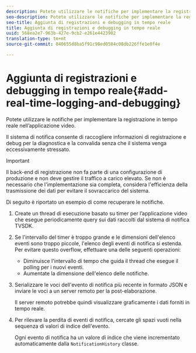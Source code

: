 ```yaml
---
description: Potete utilizzare le notifiche per implementare la registrazione in tempo reale nell’applicazione video.
seo-description: Potete utilizzare le notifiche per implementare la registrazione in tempo reale nell’applicazione video.
seo-title: Aggiunta di registrazioni e debugging in tempo reale
title: Aggiunta di registrazioni e debugging in tempo reale
uuid: 568ea2e7-963b-427e-9cb2-e261e4423902
translation-type: tm+mt
source-git-commit: 040655d8ba5f91c98ed0584c08db226ffe1e0f4e

---
```



# Aggiunta di registrazioni e debugging in tempo reale{#add-real-time-logging-and-debugging}

Potete utilizzare le notifiche per implementare la registrazione in tempo reale nell’applicazione video.

Il sistema di notifica consente di raccogliere informazioni di registrazione e debug per la diagnostica e la convalida senza che il sistema venga eccessivamente stressato.

>[!IMPORTANT]
>
>Il back-end di registrazione non fa parte di una configurazione di produzione e non deve gestire il traffico a carico elevato. Se non è necessario che l&#39;implementazione sia completa, considera l&#39;efficienza della trasmissione dei dati per evitare il sovraccarico del sistema.

Di seguito è riportato un esempio di come recuperare le notifiche.

1. Create un thread di esecuzione basato su timer per l’applicazione video che esegue periodicamente query sui dati raccolti dal sistema di notifica TVSDK.

1. Se l&#39;intervallo del timer è troppo grande e le dimensioni dell&#39;elenco eventi sono troppo piccole, l&#39;elenco degli eventi di notifica si estenda. Per evitare questo overflow, effettuare una delle seguenti operazioni:

   * Diminuisce l&#39;intervallo di tempo che guida il thread che esegue il polling per i nuovi eventi.
   * Aumentate la dimensione dell&#39;elenco delle notifiche.

1. Serializzare le voci dell&#39;evento di notifica più recente in formato JSON e inviare le voci a un server remoto per la post-elaborazione.

   Il server remoto potrebbe quindi visualizzare graficamente i dati forniti in tempo reale.
1. Per rilevare la perdita di eventi di notifica, cercate gli spazi vuoti nella sequenza di valori di indice dell&#39;evento.

   Ogni evento di notifica ha un valore di indice che viene incrementato automaticamente dalla `NotificationHistory` classe.
